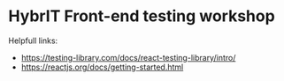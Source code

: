 # HybrIT Front-end testing workshop

Helpfull links:
* https://testing-library.com/docs/react-testing-library/intro/
* https://reactjs.org/docs/getting-started.html
